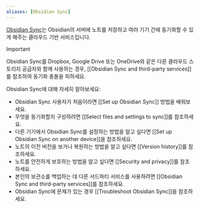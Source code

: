 ```yaml
---
aliases: [Obsidian Sync]
---
```


[Obsidian Sync](https://obsidian.md/sync)는 Obsidian의 서버에 노트를 저장하고 여러 기기 간에 동기화할 수 있게 해주는 클라우드 기반 서비스입니다.

> [!important]
> Obsidian Sync를 Dropbox, Google Drive 또는 OneDrive와 같은 다른 클라우드 스토리지 공급자와 함께 사용하는 경우, [[Obsidian Sync and third-party services]]를 참조하여 동기화 충돌을 피하세요.

Obsidian Sync에 대해 자세히 알아보세요:

- Obsidian Sync 사용자가 처음이라면 [[Set up Obsidian Sync]] 방법을 배워보세요.
- 무엇을 동기화할지 구성하려면 [[Select files and settings to sync]]를 참조하세요.
- 다른 기기에서 Obsidian Sync를 설정하는 방법을 알고 싶다면 [[Set up Obsidian Sync on another device]]을 참조하세요.
- 노트의 이전 버전을 보거나 복원하는 방법을 알고 싶다면 [[Version history]]를 참조하세요.
- 노트를 안전하게 보호하는 방법을 알고 싶다면 [[Security and privacy]]를 참조하세요.
- 본인의 보관소를 백업하는 데 다른 서드파티 서비스를 사용하려면 [[Obsidian Sync and third-party services]]를 참조하세요.
- Obsidian Sync에 문제가 있는 경우 [[Troubleshoot Obsidian Sync]]을 참조하세요.

